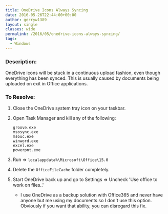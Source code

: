 ```yaml
---
title: OneDrive Icons Always Syncing
date: 2016-05-26T22:44:00+00:00
author: gerryw1389
layout: single
classes: wide
permalink: /2016/05/onedrive-icons-always-syncing/
tags:
  - Windows
---
```

<!--more-->

### Description:

OneDrive icons will be stuck in a continuous upload fashion, even though everything has been synced. This is usually caused by documents being uploaded on exit in Office applications.

### To Resolve:

1. Close the OneDrive system tray icon on your taskbar.

2. Open Task Manager and kill any of the following:

   ```escape
   groove.exe  
   msosync.exe  
   msouc.exe  
   winword.exe  
   excel.exe  
   powerpnt.exe
   ```

3. Run => `localappdata%\Microsoft\Office\15.0`

4. Delete the `OfficeFileCache` folder completely.

5. Start OneDrive back up and go to Settings => Uncheck 'Use office to work on files..'

   - I use OneDrive as a backup solution with Office365 and never have anyone but me using my documents so I don't use this option. Obviously if you want that ability, you can disregard this fix.